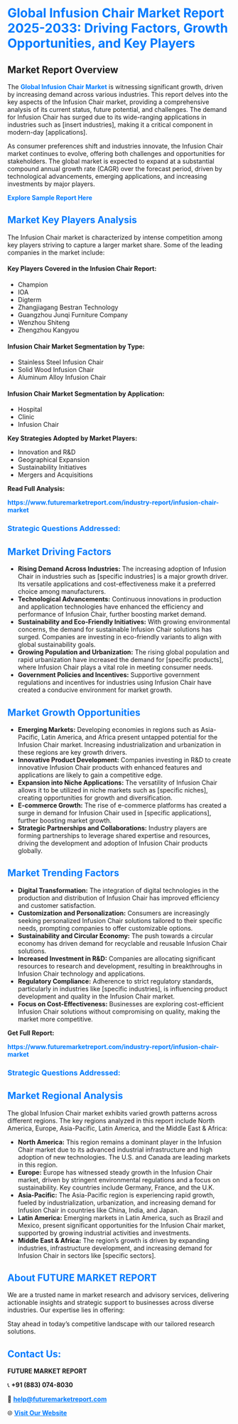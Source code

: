 <h1 style="color: #007BFF;">Global Infusion Chair Market Report 2025-2033: Driving Factors, Growth Opportunities, and Key Players</h1>

<section id="overview">
<h2>Market Report Overview</h2>
<p>The <a href="https://www.futuremarketreport.com/industry-report/infusion-chair-market" style="color: #007BFF; text-decoration: none;"><strong>Global Infusion Chair Market</strong></a> is witnessing significant growth, driven by increasing demand across various industries. This report delves into the key aspects of the Infusion Chair market, providing a comprehensive analysis of its current status, future potential, and challenges. The demand for Infusion Chair has surged due to its wide-ranging applications in industries such as [insert industries], making it a critical component in modern-day [applications].</p>
<p>As consumer preferences shift and industries innovate, the Infusion Chair market continues to evolve, offering both challenges and opportunities for stakeholders. The global market is expected to expand at a substantial compound annual growth rate (CAGR) over the forecast period, driven by technological advancements, emerging applications, and increasing investments by major players.</p>
</section>

<section id="overview">
<p><a href="https://www.futuremarketreport.com/request-sample/reportId=122087" style="color: #007BFF; text-decoration: none;"><strong>Explore Sample Report Here</strong></a></p>
</section>

<section id="key-players">
<h2 style="color: #007BFF;">Market Key Players Analysis</h2>
<p>The Infusion Chair market is characterized by intense competition among key players striving to capture a larger market share. Some of the leading companies in the market include:</p>
<h4>Key Players Covered in the Infusion Chair Report:</h4>
<ul><li>Champion</li><li>IOA</li><li>Digterm</li><li>Zhangjiagang Bestran Technology</li><li>Guangzhou Junqi Furniture Company</li><li>Wenzhou Shiteng</li><li>Zhengzhou Kangyou</li></ul>
<h4>Infusion Chair Market Segmentation by Type:</h4>
<ul><li>Stainless Steel Infusion Chair</li><li>Solid Wood Infusion Chair</li><li>Aluminum Alloy Infusion Chair</li></ul>

<h4>Infusion Chair Market Segmentation by Application:</h4>
<ul><li>Hospital</li><li>Clinic</li><li>Infusion Chair</li></ul>
<p><strong>Key Strategies Adopted by Market Players:</strong></p>
<ul>
<li>Innovation and R&D</li>
<li>Geographical Expansion</li>
<li>Sustainability Initiatives</li>
<li>Mergers and Acquisitions</li>
</ul>
</section>

<section>
<p><strong>Read Full Analysis: </strong></p><a href="https://www.futuremarketreport.com/industry-report/infusion-chair-market" style="color: #007BFF; text-decoration: none;"><strong>https://www.futuremarketreport.com/industry-report/infusion-chair-market</strong></a>
<h3 style="color: #007BFF;">Strategic Questions Addressed:</h3>
</section>

<section id="driving-factors">
<h2 style="color: #007BFF;">Market Driving Factors</h2>
<ul>
<li><strong>Rising Demand Across Industries:</strong> The increasing adoption of Infusion Chair in industries such as [specific industries] is a major growth driver. Its versatile applications and cost-effectiveness make it a preferred choice among manufacturers.</li>
<li><strong>Technological Advancements:</strong> Continuous innovations in production and application technologies have enhanced the efficiency and performance of Infusion Chair, further boosting market demand.</li>
<li><strong>Sustainability and Eco-Friendly Initiatives:</strong> With growing environmental concerns, the demand for sustainable Infusion Chair solutions has surged. Companies are investing in eco-friendly variants to align with global sustainability goals.</li>
<li><strong>Growing Population and Urbanization:</strong> The rising global population and rapid urbanization have increased the demand for [specific products], where Infusion Chair plays a vital role in meeting consumer needs.</li>
<li><strong>Government Policies and Incentives:</strong> Supportive government regulations and incentives for industries using Infusion Chair have created a conducive environment for market growth.</li>
</ul>
</section>

<section id="growth-opportunities">
<h2 style="color: #007BFF;">Market Growth Opportunities</h2>
<ul>
<li><strong>Emerging Markets:</strong> Developing economies in regions such as Asia-Pacific, Latin America, and Africa present untapped potential for the Infusion Chair market. Increasing industrialization and urbanization in these regions are key growth drivers.</li>
<li><strong>Innovative Product Development:</strong> Companies investing in R&D to create innovative Infusion Chair products with enhanced features and applications are likely to gain a competitive edge.</li>
<li><strong>Expansion into Niche Applications:</strong> The versatility of Infusion Chair allows it to be utilized in niche markets such as [specific niches], creating opportunities for growth and diversification.</li>
<li><strong>E-commerce Growth:</strong> The rise of e-commerce platforms has created a surge in demand for Infusion Chair used in [specific applications], further boosting market growth.</li>
<li><strong>Strategic Partnerships and Collaborations:</strong> Industry players are forming partnerships to leverage shared expertise and resources, driving the development and adoption of Infusion Chair products globally.</li>
</ul>
</section>

<section id="trending-factors">
<h2 style="color: #007BFF;">Market Trending Factors</h2>
<ul>
<li><strong>Digital Transformation:</strong> The integration of digital technologies in the production and distribution of Infusion Chair has improved efficiency and customer satisfaction.</li>
<li><strong>Customization and Personalization:</strong> Consumers are increasingly seeking personalized Infusion Chair solutions tailored to their specific needs, prompting companies to offer customizable options.</li>
<li><strong>Sustainability and Circular Economy:</strong> The push towards a circular economy has driven demand for recyclable and reusable Infusion Chair solutions.</li>
<li><strong>Increased Investment in R&D:</strong> Companies are allocating significant resources to research and development, resulting in breakthroughs in Infusion Chair technology and applications.</li>
<li><strong>Regulatory Compliance:</strong> Adherence to strict regulatory standards, particularly in industries like [specific industries], is influencing product development and quality in the Infusion Chair market.</li>
<li><strong>Focus on Cost-Effectiveness:</strong> Businesses are exploring cost-efficient Infusion Chair solutions without compromising on quality, making the market more competitive.</li>
</ul>
</section>

<section>
<p><strong>Get Full Report: </strong></p><a href="https://www.futuremarketreport.com/industry-report/infusion-chair-market" style="color: #007BFF; text-decoration: none;"><strong>https://www.futuremarketreport.com/industry-report/infusion-chair-market</strong></a>
<h3 style="color: #007BFF;">Strategic Questions Addressed:</h3>
</section>


<section id="regional-analysis">
<h2 style="color: #007BFF;">Market Regional Analysis</h2>
<p>The global Infusion Chair market exhibits varied growth patterns across different regions. The key regions analyzed in this report include North America, Europe, Asia-Pacific, Latin America, and the Middle East & Africa:</p>
<ul>
<li><strong>North America:</strong> This region remains a dominant player in the Infusion Chair market due to its advanced industrial infrastructure and high adoption of new technologies. The U.S. and Canada are leading markets in this region.</li>
<li><strong>Europe:</strong> Europe has witnessed steady growth in the Infusion Chair market, driven by stringent environmental regulations and a focus on sustainability. Key countries include Germany, France, and the U.K.</li>
<li><strong>Asia-Pacific:</strong> The Asia-Pacific region is experiencing rapid growth, fueled by industrialization, urbanization, and increasing demand for Infusion Chair in countries like China, India, and Japan.</li>
<li><strong>Latin America:</strong> Emerging markets in Latin America, such as Brazil and Mexico, present significant opportunities for the Infusion Chair market, supported by growing industrial activities and investments.</li>
<li><strong>Middle East & Africa:</strong> The region’s growth is driven by expanding industries, infrastructure development, and increasing demand for Infusion Chair in sectors like [specific sectors].</li>
</ul>
</section>

<footer>
<h2 style="color: #007BFF;">About FUTURE MARKET REPORT</h2>
<p>We are a trusted name in market research and advisory services, delivering actionable insights and strategic support to businesses across diverse industries. Our expertise lies in offering:</p>

<p>Stay ahead in today’s competitive landscape with our tailored research solutions.</p>

<h2 style="color: #007BFF;">Contact Us:</h2>
<p><strong>FUTURE MARKET REPORT</strong></p>
<p>📞 <strong>+91 (883) 074-8030</strong></p>
<p>📧 <strong><a href="mailto:help@futuremarketreport.com" style="color: #007BFF;">help@futuremarketreport.com</a></strong></p>
<p>🌐 <strong><a href="https://www.futuremarketreport.com/" style="color: #007BFF;">Visit Our Website</a></strong></p>
</footer>